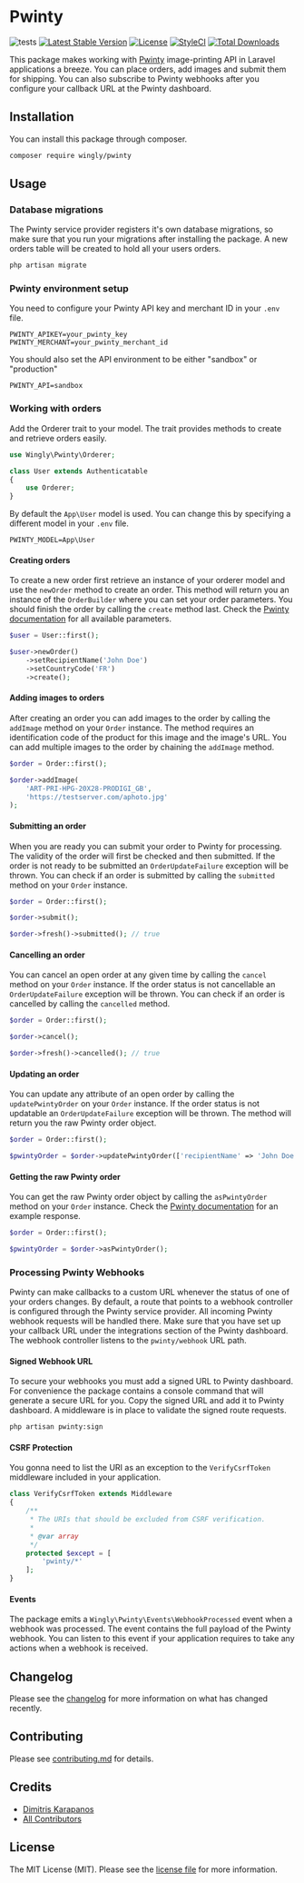 # Pwinty

![tests](https://github.com/Wingly-Company/pwinty/workflows/tests/badge.svg)
[![Latest Stable Version](https://poser.pugx.org/wingly/pwinty/v)](//packagist.org/packages/wingly/pwinty)
[![License](https://poser.pugx.org/wingly/pwinty/license)](//packagist.org/packages/wingly/pwinty)
[![StyleCI](https://styleci.io/repos/272447992/shield)](https://styleci.io/repos/272447992)
[![Total Downloads](https://poser.pugx.org/wingly/pwinty/downloads)](//packagist.org/packages/wingly/pwinty)

This package makes working with [Pwinty](https://pwinty.com) image-printing API in Laravel applications a breeze. You can place orders, add images and submit them for shipping. You can also subscribe to Pwinty webhooks after you configure your callback URL at the Pwinty dashboard.


## Installation

You can install this package through composer.

``` bash
composer require wingly/pwinty
```

## Usage

### Database migrations

The Pwinty service provider registers it's own database migrations, so make sure that you run your migrations after installing the package. A new orders table will be created to hold all your users orders.

``` bash
php artisan migrate
```

### Pwinty environment setup

You need to configure your Pwinty API key and merchant ID in your `.env` file. 

```
PWINTY_APIKEY=your_pwinty_key
PWINTY_MERCHANT=your_pwinty_merchant_id
```
You should also set the API environment to be either "sandbox" or "production"

```
PWINTY_API=sandbox
```

### Working with orders

Add the Orderer trait to your model. The trait provides methods to create and retrieve orders easily.

```php
use Wingly\Pwinty\Orderer;

class User extends Authenticatable
{
    use Orderer;
}
```

By default the `App\User` model is used. You can change this by specifying a different model in your `.env` file. 

```
PWINTY_MODEL=App\User
```

#### Creating orders

To create a new order first retrieve an instance of your orderer model and use the `newOrder` method to create an order. This method will return you an instance of the `OrderBuilder` where you can set your order parameters. You should finish the order by calling the `create` method last. Check the [Pwinty documentation](https://pwinty.com/api/) for all available parameters.

```php
$user = User::first();

$user->newOrder()
    ->setRecipientName('John Doe')
    ->setCountryCode('FR')
    ->create();
```

#### Adding images to orders

After creating an order you can add images to the order by calling the `addImage` method on your `Order` instance. The method requires an identification code of the product for this image and the image's URL. You can add multiple images to the order by chaining the `addImage` method.

```php
$order = Order::first();

$order->addImage(
    'ART-PRI-HPG-20X28-PRODIGI_GB', 
    'https://testserver.com/aphoto.jpg'
);
```

#### Submitting an order

When you are ready you can submit your order to Pwinty for processing. The validity of the order will first be checked and then submitted. If the order is not ready to be submitted an `OrderUpdateFailure` exception will be thrown. You can check if an order is submitted by calling the `submitted` method on your `Order` instance.

```php 
$order = Order::first();

$order->submit();

$order->fresh()->submitted(); // true
```

#### Cancelling an order

You can cancel an open order at any given time by calling the `cancel` method on your `Order` instance. If the order status is not cancellable an `OrderUpdateFailure` exception will be thrown. You can check if an order is cancelled by calling the `cancelled` method. 

```php 
$order = Order::first();

$order->cancel();

$order->fresh()->cancelled(); // true
```

#### Updating an order 

You can update any attribute of an open order by calling the `updatePwintyOrder` on your `Order` instance. If the order status is not updatable an `OrderUpdateFailure` exception will be thrown. The method will return you the raw Pwinty order object. 

```php 
$order = Order::first();

$pwintyOrder = $order->updatePwintyOrder(['recipientName' => 'John Doe']);
```

#### Getting the raw Pwinty order

You can get the raw Pwinty order object by calling the `asPwintyOrder` method on your `Order` instance. Check the [Pwinty documentation](https://pwinty.com/api/) for an example response. 

```php
$order = Order::first();

$pwintyOrder = $order->asPwintyOrder();
```

### Processing Pwinty Webhooks

Pwinty can make callbacks to a custom URL whenever the status of one of your orders changes. By default, a route that points to a webhook controller is configured through the Pwinty service provider. All incoming Pwinty webhook requests will be handled there. 
Make sure that you have set up your callback URL under the integrations section of the Pwinty dashboard. The webhook controller listens to the `pwinty/webhook` URL path. 

#### Signed Webhook URL 
To secure your webhooks you must add a signed URL to Pwinty dashboard. For convenience the package contains a console command that will generate a secure URL for you. Copy the signed URL and add it to Pwinty dashboard. A middleware is in place to validate the signed route requests. 

```bash
php artisan pwinty:sign
```

#### CSRF Protection

You gonna need to list the URI as an exception to the `VerifyCsrfToken` middleware included in your application. 

```php 
class VerifyCsrfToken extends Middleware
{
    /**
     * The URIs that should be excluded from CSRF verification.
     *
     * @var array
     */
    protected $except = [
        'pwinty/*'
    ];
}
```

#### Events

The package emits a `Wingly\Pwinty\Events\WebhookProcessed` event when a webhook was processed. The event contains the full payload of the Pwinty webhook.
You can listen to this event if your application requires to take any actions when a webhook is received. 

## Changelog

Please see the [changelog](changelog.md) for more information on what has changed recently.

## Contributing

Please see [contributing.md](contributing.md) for details.

## Credits

- [Dimitris Karapanos](https://github.com/gpanos)
- [All Contributors](../../contributors)

## License

The MIT License (MIT). Please see the [license file](license.md) for more information.
